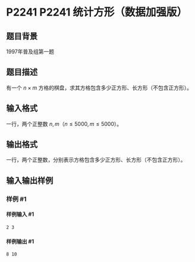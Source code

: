 # P2241 P2241 统计方形（数据加强版）

## 题目背景

1997年普及组第一题


## 题目描述

有一个 $n \times m$ 方格的棋盘，求其方格包含多少正方形、长方形（不包含正方形）。

## 输入格式

一行，两个正整数 $n,m$（$n \leq 5000,m \leq 5000$）。


## 输出格式

一行，两个正整数，分别表示方格包含多少正方形、长方形（不包含正方形）。

## 输入输出样例

### 样例 #1

#### 样例输入 #1

```
2 3
```

#### 样例输出 #1

```
8 10
```
